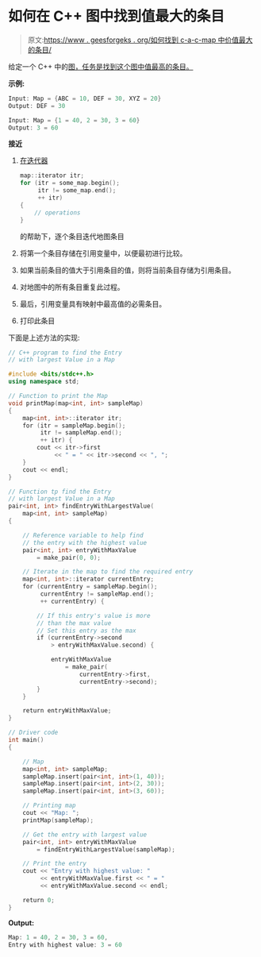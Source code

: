# 如何在 C++ 图中找到值最大的条目

> 原文:[https://www . geesforgeks . org/如何找到 c-a-c-map 中价值最大的条目/](https://www.geeksforgeeks.org/how-to-find-the-entry-with-largest-value-in-a-c-map/)

给定一个 C++ 中的[图，任务是找到这个图中值最高的条目。](https://www.geeksforgeeks.org/map-associative-containers-the-c-standard-template-library-stl/)

**示例:**

```cpp
Input: Map = {ABC = 10, DEF = 30, XYZ = 20}
Output: DEF = 30

Input: Map = {1 = 40, 2 = 30, 3 = 60}
Output: 3 = 60

```

**接近**

1.  [在](https://www.geeksforgeeks.org/traversing-a-map-or-unordered_map-in-cpp-stl/)[迭代器](https://www.geeksforgeeks.org/iterators-c-stl/)

    ```cpp
    map::iterator itr;
    for (itr = some_map.begin();
         itr != some_map.end();
         ++ itr) 
    {
        // operations
    } 
    ```

    的帮助下，逐个条目迭代地图条目
2.  将第一个条目存储在引用变量中，以便最初进行比较。
3.  如果当前条目的值大于引用条目的值，则将当前条目存储为引用条目。
4.  对地图中的所有条目重复此过程。
5.  最后，引用变量具有映射中最高值的必需条目。
6.  打印此条目

下面是上述方法的实现:

```cpp
// C++ program to find the Entry
// with largest Value in a Map

#include <bits/stdc++.h>
using namespace std;

// Function to print the Map
void printMap(map<int, int> sampleMap)
{
    map<int, int>::iterator itr;
    for (itr = sampleMap.begin();
         itr != sampleMap.end();
         ++ itr) {
        cout << itr->first
             << " = " << itr->second << ", ";
    }
    cout << endl;
}

// Function tp find the Entry
// with largest Value in a Map
pair<int, int> findEntryWithLargestValue(
    map<int, int> sampleMap)
{

    // Reference variable to help find
    // the entry with the highest value
    pair<int, int> entryWithMaxValue
        = make_pair(0, 0);

    // Iterate in the map to find the required entry
    map<int, int>::iterator currentEntry;
    for (currentEntry = sampleMap.begin();
         currentEntry != sampleMap.end();
         ++ currentEntry) {

        // If this entry's value is more
        // than the max value
        // Set this entry as the max
        if (currentEntry->second
            > entryWithMaxValue.second) {

            entryWithMaxValue
                = make_pair(
                    currentEntry->first,
                    currentEntry->second);
        }
    }

    return entryWithMaxValue;
}

// Driver code
int main()
{

    // Map
    map<int, int> sampleMap;
    sampleMap.insert(pair<int, int>(1, 40));
    sampleMap.insert(pair<int, int>(2, 30));
    sampleMap.insert(pair<int, int>(3, 60));

    // Printing map
    cout << "Map: ";
    printMap(sampleMap);

    // Get the entry with largest value
    pair<int, int> entryWithMaxValue
        = findEntryWithLargestValue(sampleMap);

    // Print the entry
    cout << "Entry with highest value: "
         << entryWithMaxValue.first << " = "
         << entryWithMaxValue.second << endl;

    return 0;
}
```

**Output:**

```cpp
Map: 1 = 40, 2 = 30, 3 = 60, 
Entry with highest value: 3 = 60

```